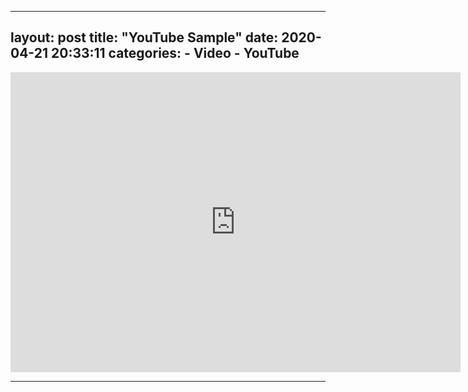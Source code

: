 
---
layout: post
title:  "YouTube Sample"
date:   2020-04-21 20:33:11
categories:
	- Video
	- YouTube
---


<iframe class="madtinker_main" width="720" height="480" src="https://www.youtube.com/embed/y78W8e_zeTg" align="center" frameborder="0" allow="accelerometer; autoplay; encrypted-media; gyroscope; picture-in-picture" allowfullscreen></iframe>

---